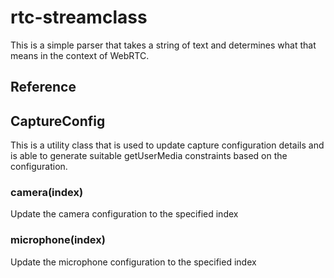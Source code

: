 # rtc-streamclass

This is a simple parser that takes a string of text and determines what
that means in the context of WebRTC.

## Reference

## CaptureConfig

This is a utility class that is used to update capture configuration
details and is able to generate suitable getUserMedia constraints based
on the configuration.

### camera(index)

Update the camera configuration to the specified index

### microphone(index)

Update the microphone configuration to the specified index

